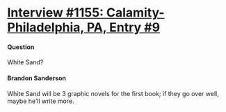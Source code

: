 # [Interview #1155: Calamity-Philadelphia, PA, Entry #9](https://www.theoryland.com/intvmain.php?i=1155#9)

#### Question

White Sand?

#### Brandon Sanderson

White Sand will be 3 graphic novels for the first book; if they go over well, maybe he’ll write more.

